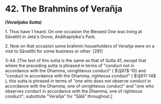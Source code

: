 # 42. The Brahmins of Verañja
***(Verañjaka Sutta)***

1\. Thus have 1 heard. On one occasion the Blessed One was living at Sāvatthī in Jeta's Grove, Anāthapiṇ̣ika's Park.

2\. Now on that occasion some brahmin householders of Verañja were on a visit to Sāvatthī for some business or other. [291]

3-44. [The text of this sutta is the same as that of Sutta 41, except that where the preceding sutta is phrased in terms of "conduct not in accordance with the Dhamma, unrighteous conduct" ( $\§87$-10) and "conduct in accordance with the Dhamma, righteous conduct" ( $\§811-14$ ), this sutta is phrased in terms of "one who does not observe conduct in accordance with the Dhamma, one of unrighteous conduct" and "one who observes conduct in accordance with the Dhamma, one of righteous conduct"; substitute "Verañja" for "Sālā" throughout.]